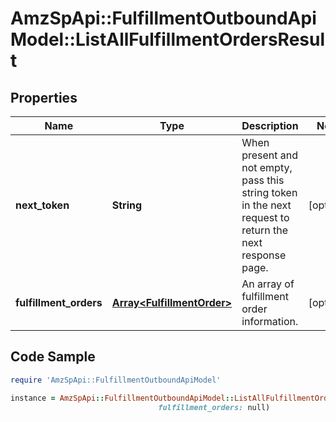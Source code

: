# AmzSpApi::FulfillmentOutboundApiModel::ListAllFulfillmentOrdersResult

## Properties

Name | Type | Description | Notes
------------ | ------------- | ------------- | -------------
**next_token** | **String** | When present and not empty, pass this string token in the next request to return the next response page. | [optional] 
**fulfillment_orders** | [**Array&lt;FulfillmentOrder&gt;**](FulfillmentOrder.md) | An array of fulfillment order information. | [optional] 

## Code Sample

```ruby
require 'AmzSpApi::FulfillmentOutboundApiModel'

instance = AmzSpApi::FulfillmentOutboundApiModel::ListAllFulfillmentOrdersResult.new(next_token: null,
                                 fulfillment_orders: null)
```


